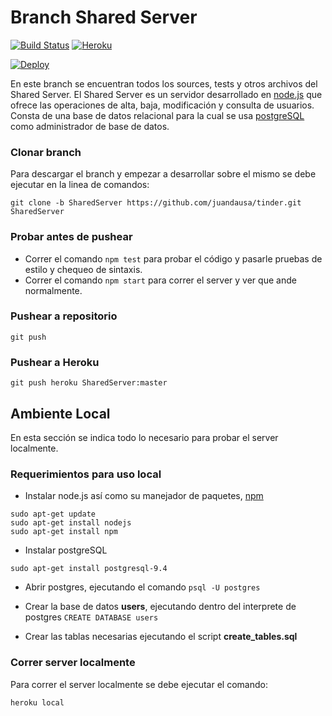 # Branch Shared Server

[![Build Status](https://travis-ci.com/juandausa/tinder.svg?token=BQqpkHq7v8pQHzVJzZjB&branch=SharedServer)](https://travis-ci.com/juandausa/tinder)
[![Heroku](http://heroku-badge.herokuapp.com/?app=angularjs-crypto&style=flat&svg=1)](https://heroku-badge.herokuapp.com/?app=enigmatic-scrubland-75073)

[![Deploy](https://www.herokucdn.com/deploy/button.svg)](https://heroku.com/deploy?template=https://git.heroku.com/enigmatic-scrubland-75073)

En este branch se encuentran todos los sources, tests y otros archivos del Shared Server.
El Shared Server es un servidor desarrollado en [node.js](https://nodejs.org) que ofrece las operaciones de alta, baja, modificación y consulta de usuarios. Consta de una base de datos relacional para la cual se usa [postgreSQL](http://www.postgresql.org/) como administrador de base de datos.

### Clonar branch

Para descargar el branch y empezar a desarrollar sobre el mismo se debe ejecutar en la linea de comandos:

`git clone -b SharedServer https://github.com/juandausa/tinder.git SharedServer`

### Probar antes de pushear

* Correr el comando `npm test` para probar el código y pasarle pruebas de estilo y chequeo de sintaxis.
* Correr el comando `npm start` para correr el server y ver que ande normalmente. 

### Pushear a repositorio

`git push`

### Pushear a Heroku

`git push heroku SharedServer:master`


## Ambiente Local

En esta sección se indica todo lo necesario para probar el server localmente.

### Requerimientos para uso local

* Instalar node.js así como su manejador de paquetes, [npm](https://www.npmjs.com/)
``` 
sudo apt-get update
sudo apt-get install nodejs
sudo apt-get install npm
```

* Instalar postgreSQL
```
sudo apt-get install postgresql-9.4
```

* Abrir postgres, ejecutando el comando
```psql -U postgres```

* Crear la base de datos **users**, ejecutando dentro del interprete de postgres
```CREATE DATABASE users```

* Crear las tablas necesarias ejecutando el script **create_tables.sql**

### Correr server localmente

Para correr el server localmente se debe ejecutar el comando:

`heroku local`

